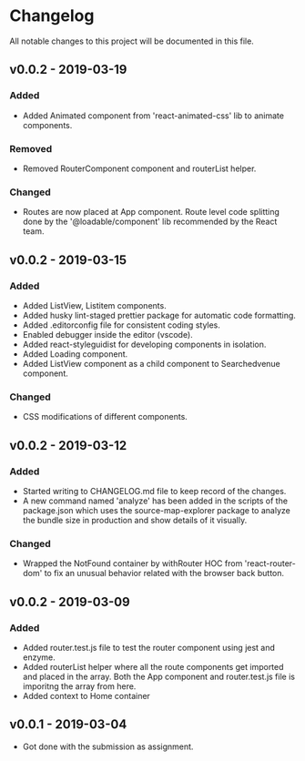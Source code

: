 # Changelog
All notable changes to this project will be documented in this file.

## v0.0.2 - 2019-03-19
### Added
- Added Animated component from 'react-animated-css' lib to animate components.
### Removed
- Removed RouterComponent component and routerList helper.
### Changed
- Routes are now placed at App component. Route level code splitting done by 
  the '@loadable/component' lib recommended by the React team.

## v0.0.2 - 2019-03-15
### Added
- Added ListView, Listitem components.
- Added husky lint-staged prettier package for automatic code formatting.
- Added .editorconfig file for consistent coding styles.
- Enabled debugger inside the editor (vscode).
- Added react-styleguidist for developing components in isolation. 
- Added Loading component.
- Added ListView component as a child component to Searchedvenue component.
### Changed
- CSS modifications of different components.


## v0.0.2 - 2019-03-12
### Added
- Started writing to CHANGELOG.md file to keep record of the changes.
- A new command named 'analyze' has been added in the scripts of the package.json which uses the source-map-explorer package to analyze the bundle size in production and show details of it visually.
### Changed
- Wrapped the NotFound container by withRouter HOC from 'react-router-dom' to fix an unusual behavior related with the browser back button.

## v0.0.2 - 2019-03-09
### Added
- Added router.test.js file to test the router component using jest and enzyme. 
- Added routerList helper where all the route components get imported and placed in the array. Both the App component and router.test.js file is imporitng the array from here. 
- Added context to Home container

## v0.0.1 - 2019-03-04
- Got done with the submission as assignment.
